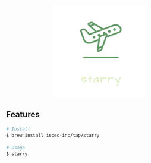<div align="center">
  <img
    src="https://raw.githubusercontent.com/ispec-inc/starry/master/.github/logo/logo_transparent.png"
    alt="starry"
    height="250"
    width="250"
  />
</div>

## Features

```bash
# Install
$ brew install ispec-inc/tap/starry

# Usage
$ starry 
```
